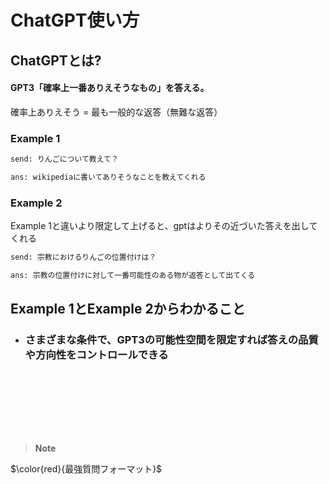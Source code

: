 # ChatGPT使い方
## ChatGPTとは?
#### GPT3「確率上一番ありえそうなもの」を答える。
確率上ありえそう = 最も一般的な返答（無難な返答）
### Example 1
```bash
send: りんごについて教えて？

ans: wikipediaに書いてありそうなことを教えてくれる
```
### Example 2
Example 1と違いより限定して上げると、gptはよりその近づいた答えを出してくれる
```bash
send: 宗教におけるりんごの位置付けは？

ans: 宗教の位置付けに対して一番可能性のある物が返答として出てくる
```
## Example 1とExample 2からわかること
- ### さまざまな条件で、GPT3の可能性空間を限定すれば答えの品質や方向性をコントロールできる
&nbsp;&nbsp;&nbsp;&nbsp;&nbsp;&nbsp;&nbsp;

<br>
<br>
<br>
<br>

> __Note__

$\color{red}{最強質問フォーマット}$

```bash


```
